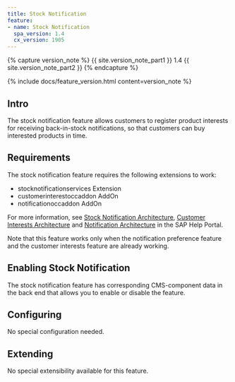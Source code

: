 ```yaml
---
title: Stock Notification
feature:
- name: Stock Notification
  spa_version: 1.4
  cx_version: 1905
---
```


{% capture version_note %}
{{ site.version_note_part1 }} 1.4 {{ site.version_note_part2 }}
{% endcapture %}

{% include docs/feature_version.html content=version_note %}

## Intro

The stock notification feature allows customers to register product interests for receiving back-in-stock notifications, so that customers can buy interested products in time. 

## Requirements

The stock notification feature requires the following extensions to work:

-  stocknotificationservices Extension
-  customerinterestoccaddon AddOn
-  notificationoccaddon AddOn

For more information, see [Stock Notification Architecture](https://help.sap.com/viewer/4c33bf189ab9409e84e589295c36d96e/latest/en-US/7afe618e1ff4437ea6a7a0c6e0c8f32b.html), [Customer Interests Architecture](https://help.sap.com/viewer/4c33bf189ab9409e84e589295c36d96e/latest/en-US/f096456e586c44a29bd833a88536855a.html) and [Notification Architecture](https://help.sap.com/viewer/4c33bf189ab9409e84e589295c36d96e/latest/en-US/b090364cfbe94c6da1b69af62f585d79.html) in the SAP Help Portal.

Note that this feature works only when the notification preference feature and the customer interests feature are already working.


## Enabling Stock Notification

The stock notification feature has corresponding CMS-component data in the back end that allows you to enable or disable the feature.
 

## Configuring

No special configuration needed.


## Extending

No special extensibility available for this feature.
